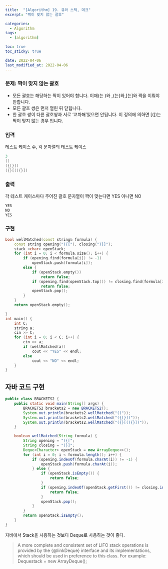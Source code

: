 ```yaml
---
title:  "[Algorithm] 19. 큐와 스택, 데크"
excerpt: "짝이 맞지 않는 괄호"

categories:
  - Algorithm
tags:
  - [algorithm]

toc: true
toc_sticky: true

date: 2022-04-06
last_modified_at: 2022-04-06
---
```

### 문제: 짝이 맞지 않는 괄호

- 모든 괄호는 해당하는 짝이 있어야 합니다. 이때(는 )와 ,{는}와,[는]와 짝을 이뤄야 만합니다.
- 모든 괄호 쌍은 먼저 열린 뒤 닫힙니다.
- 한 괄호 쌍이 다른 괄호쌍과 서로 ‘교차해’있으면 안됩니다. 이 정의에 의하면 [(])는 짝이 맞지 않는 경우 입니다.

### 입력

테스트 케이스 수, 각 문자열의 테스트 케이스

```cpp
3 
()
({[}])
({}[(){}])
```

### 출력

각 테스트 케이스마다 주어진 괄호 문자열이 짝이 맞는다면 YES 아니면 NO

```cpp
YES
NO
YES
```

### 구현

```cpp
bool wellMatched(const string& formula) {
	const string opening("({["), closing(")}]");
	stack <char> openStack;
	for (int i = 0; i < formula.size(); i++) {
		if (opening.find(formula[i]) != -1)
			openStack.push(formula[i]);
		else {
			if (openStack.empty())
				return false;
			if (opening.find(openStack.top()) != closing.find(formula[i]))
				return false;
			openStack.pop();
		}
	}
	return openStack.empty();

}
int main() {
	int C;
	string a;
	cin >> C;
	for (int i = 0; i < C; i++) {
		cin >> a;
		if (wellMatched(a))
			cout << "YES" << endl;
		else
			cout << "NO" << endl;
	}
}
```

## 자바 코드 구현

```java
public class BRACKETS2 {
	public static void main(String[] args) {
		BRACKETS2 brackets2 = new BRACKETS2();
		System.out.println(brackets2.wellMatched("()"));
		System.out.println(brackets2.wellMatched("({[}])"));
		System.out.println(brackets2.wellMatched("({}[(){}])"));
	}

	boolean wellMatched(String formula) {
		String opening = "({[";
		String closing = ")}]";
		Deque<Character> openStack = new ArrayDeque<>();
		for (int i = 0; i < formula.length(); i++) {
			if (opening.indexOf(formula.charAt(i)) != -1) {
				openStack.push(formula.charAt(i));
			} else {
				if (openStack.isEmpty()) {
					return false;
				}
				if (opening.indexOf(openStack.getFirst()) != closing.indexOf(formula.charAt(i))) {
					return false;
				}
				openStack.pop();
			}
		}
		return openStack.isEmpty();
	}
}
```

자바에서 Stack을 사용하는 것보다 Deque로 사용하는 것이 좋다.

> A more complete and consistent set of LIFO stack operations is
provided by the {@linkDeque} interface and its implementations, which should be used in preference to this class.  For example:
Deque<Integer>stack = new ArrayDeque<Integer>();
  
